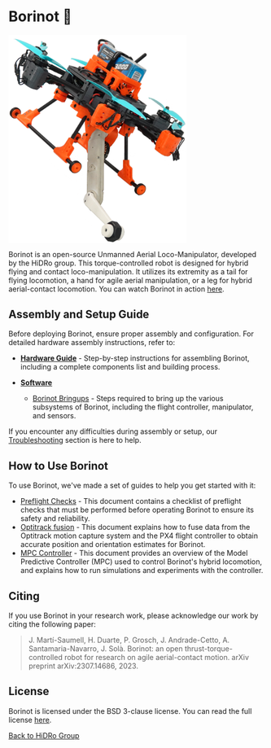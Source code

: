 # Borinot 🐝

<img src="media/borinot_agile.png" width="350" align="center">

Borinot is an open-source Unmanned Aerial Loco-Manipulator, developed by the HiDRo group. This torque-controlled robot is designed for hybrid flying and contact loco-manipulation. It utilizes its extremity as a tail for flying locomotion, a hand for agile aerial manipulation, or a leg for hybrid aerial-contact locomotion. You can watch Borinot in action [here](https://www.youtube.com/watch?v=Ob7IIVB6P_A).

<!-- Quick section of the main software associate with it: eagle_mpc_lib -->
<!-- Add section ## Why Borinot Exists -->

## Assembly and Setup Guide  
Before deploying Borinot, ensure proper assembly and configuration. For detailed hardware assembly instructions, refer to:  

- **[Hardware Guide](hardware/README.md)** - Step-by-step instructions for assembling Borinot, including a complete components list and building process.
  
- **[Software](software/README.md)**
  - [Borinot Bringups](resource/bringup.md) - Steps required to bring up the various subsystems of Borinot, including the flight controller, manipulator, and sensors.

If you encounter any difficulties during assembly or setup, our [Troubleshooting](resource/troubleshooting.md) section is here to help.


## How to Use Borinot
To use Borinot, we've made a set of guides to help you get started with it:

- [Preflight Checks](resource/preflight.md) - This document contains a checklist of preflight checks that must be performed before operating Borinot to ensure its safety and reliability.
- [Optitrack fusion](resource/optitrack.md) - This document explains how to fuse data from the Optitrack motion capture system and the PX4 flight controller to obtain accurate position and orientation estimates for Borinot.
- [MPC Controller](resource/mpc.md) - This document provides an overview of the Model Predictive Controller (MPC) used to control Borinot's hybrid locomotion, and explains how to run simulations and experiments with the controller.

## Citing
If you use Borinot in your research work, please acknowledge our work by citing the following paper:

> J. Martí-Saumell, H. Duarte, P. Grosch, J. Andrade-Cetto, A. Santamaria-Navarro, J. Solà. Borinot: an open thrust-torque-controlled robot for research on agile aerial-contact motion. arXiv preprint arXiv:2307.14686, 2023.

## License

Borinot is licensed under the BSD 3-clause license. You can read the full license [here](LICENSE).

[Back to HiDRo Group](../profile/README.md)
